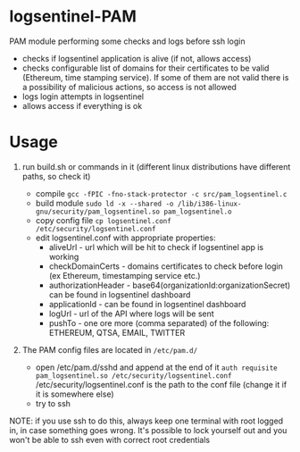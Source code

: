 # logsentinel-PAM
PAM module performing some checks and logs before ssh login
- checks if logsentinel application is alive (if not, allows access)
- checks configurable list of domains for their certificates to be valid (Ethereum, time stamping service).
If some of them are not valid there is a possibility of malicious actions, so access is not allowed
- logs login attempts in logsentinel
- allows access if everything is ok

# Usage

1. run build.sh or commands in it (different linux distributions have different paths, so check it)
    - compile
`gcc -fPIC -fno-stack-protector -c src/pam_logsentinel.c`
    - build module
`sudo ld -x --shared -o /lib/i386-linux-gnu/security/pam_logsentinel.so pam_logsentinel.o`
    - copy config file
`cp logsentinel.conf /etc/security/logsentinel.conf`
    - edit logsentinel.conf with appropriate properties:
         + aliveUrl - url which will be hit to check if logsentinel app is working
         + checkDomainCerts - domains certificates to check before login (ex Ethereum, timestamping service etc.)
         + authorizationHeader - base64(organizationId:organizationSecret) can be found in logsentinel dashboard
         + applicationId - can be found in logsentinel dashboard
         + logUrl - url of the API where logs will be sent
         + pushTo - one ore more (comma separated) of the following: ETHEREUM, QTSA, EMAIL, TWITTER

2. The PAM config files are located in `/etc/pam.d/`
    - open /etc/pam.d/sshd and append at the end of it
`auth requisite pam_logsentinel.so /etc/security/logsentinel.conf`
/etc/security/logsentinel.conf is the path to the conf file (change it if it is somewhere else)
    - try to ssh

NOTE: if you use ssh to do this, always keep one terminal with root logged in, in case something goes wrong.
It's possible to lock yourself out and you won't be able to ssh even with correct root credentials